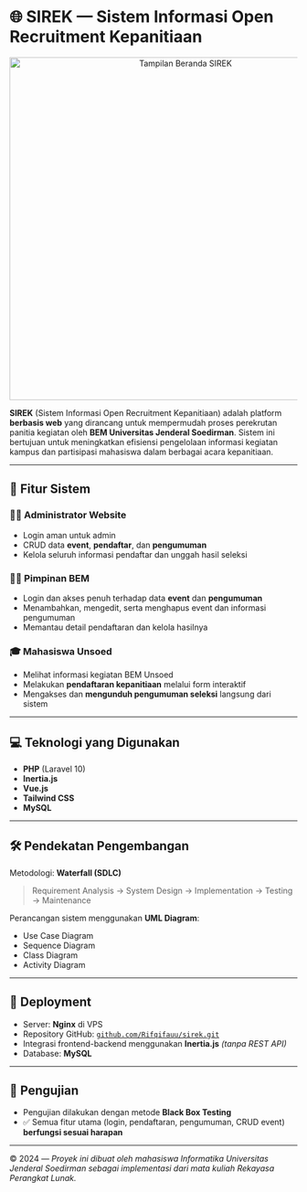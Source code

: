 # 🌐 SIREK — Sistem Informasi Open Recruitment Kepanitiaan


<p align="center">
  <img src="https://github.com/user-attachments/assets/ad8452f4-9844-4116-814b-ed7d03d1ab2e" alt="Tampilan Beranda SIREK" width="600"/>
</p>


**SIREK** (Sistem Informasi Open Recruitment Kepanitiaan) adalah platform **berbasis web** yang dirancang untuk mempermudah proses perekrutan panitia kegiatan oleh **BEM Universitas Jenderal Soedirman**. Sistem ini bertujuan untuk meningkatkan efisiensi pengelolaan informasi kegiatan kampus dan partisipasi mahasiswa dalam berbagai acara kepanitiaan.

---

## 🧩 Fitur Sistem

### 👨‍💼 Administrator Website
- Login aman untuk admin  
- CRUD data **event**, **pendaftar**, dan **pengumuman**  
- Kelola seluruh informasi pendaftar dan unggah hasil seleksi  

### 🧑‍✈️ Pimpinan BEM
- Login dan akses penuh terhadap data **event** dan **pengumuman**  
- Menambahkan, mengedit, serta menghapus event dan informasi pengumuman  
- Memantau detail pendaftaran dan kelola hasilnya  

### 🎓 Mahasiswa Unsoed
- Melihat informasi kegiatan BEM Unsoed  
- Melakukan **pendaftaran kepanitiaan** melalui form interaktif  
- Mengakses dan **mengunduh pengumuman seleksi** langsung dari sistem  

---

## 💻 Teknologi yang Digunakan
- **PHP** (Laravel 10)  
- **Inertia.js**  
- **Vue.js**  
- **Tailwind CSS**  
- **MySQL**  

---

## 🛠️ Pendekatan Pengembangan

Metodologi: **Waterfall (SDLC)**  
> Requirement Analysis → System Design → Implementation → Testing → Maintenance

Perancangan sistem menggunakan **UML Diagram**:
- Use Case Diagram  
- Sequence Diagram  
- Class Diagram  
- Activity Diagram  

---

## 🚀 Deployment

- Server: **Nginx** di VPS  
- Repository GitHub: [`github.com/Rifqifauu/sirek.git`](https://github.com/Rifqifauu/sirek.git)  
- Integrasi frontend-backend menggunakan **Inertia.js** *(tanpa REST API)*  
- Database: **MySQL**  

---

## 🧪 Pengujian

- Pengujian dilakukan dengan metode **Black Box Testing**  
- ✅ Semua fitur utama (login, pendaftaran, pengumuman, CRUD event) **berfungsi sesuai harapan**

---

© 2024 — *Proyek ini dibuat oleh mahasiswa Informatika Universitas Jenderal Soedirman sebagai implementasi dari mata kuliah Rekayasa Perangkat Lunak.*
